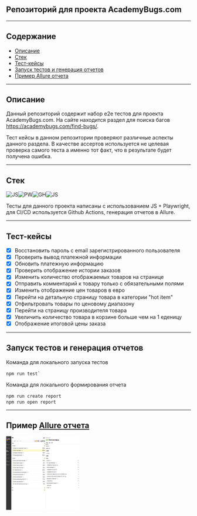 ## Репозиторий для проекта AcademyBugs.com
---
## Содержание
- [Описание](#Описание)
- [Стек](#Стек)
- [Тест-кейсы](#Тест-кейсы)
- [Запуск тестов и генерация отчетов](#Запуск-тестов-и-генерация-отчетов)
- [Пример Allure отчета](#Пример-Allure-отчета)




---
## Описание
Данный репозиторий содержит набор e2e тестов для проекта AcademyBugs.com. На сайте находится раздел для поиска багов https://academybugs.com/find-bugs/.

Тест кейсы в данном репозитории проверяют различные аспекты данного раздела. В качестве ассертов используется не целевая проверка самого теста а именно тот факт, что в результате будет получена ошибка.

---




## Стек
<img src="https://cdn.jsdelivr.net/gh/devicons/devicon@latest/icons/javascript/javascript-original.svg" alt="JS" width="50" height="50"/><img src="https://cdn.jsdelivr.net/gh/devicons/devicon@latest/icons/playwright/playwright-original.svg" alt="PW" width="50" height="50" /><img src="https://cdn.jsdelivr.net/gh/devicons/devicon@latest/icons/github/github-original.svg" alt="GH" width="50" height="50"/><img src="https://github.com/allure-framework/allure2/blob/main/.idea/icon.png" alt="JS" width="50" height="50"/>


Тесты для данного проекта написаны с использованием JS + Playwright, для CI/CD используется Github Actions, генерация отчетов в Allure.

---
## Тест-кейсы

- [x] Восстановить пароль c email зарегистрированного пользователя
- [x] Проверить вывод платежной информации
- [x] Обновить платежную информацию
- [x] Проверить отображение истории заказов
- [x] Изменить количество отображаемых товаров на странице
- [x] Отправить комментарий к товару только с обязательными полями
- [x] Изменить отображение цен товаров в евро
- [x] Перейти на детальную страницу товара в категории "hot item"
- [x] Отфильтровать товары по ценовому диапазону
- [x] Перейти на страницу производителя товара
- [x] Увеличить количество товара в корзине больше чем на 1 еденицу
- [x] Отображение итоговой цены заказа

---
## Запуск тестов и генерация отчетов

Команда для локального запуска тестов

```
npm run test`
```
Команда для локального формирования отчета

```
npm run create report
npm run open report
```
---
## Пример [Allure отчета](https://nzrnk.github.io/academy-bugs/)
<!--![Пример Отчета](./images/allure.jpg) -->
<img src="./images/allure.jpg" alt="allure" width="200" height="200"/>

